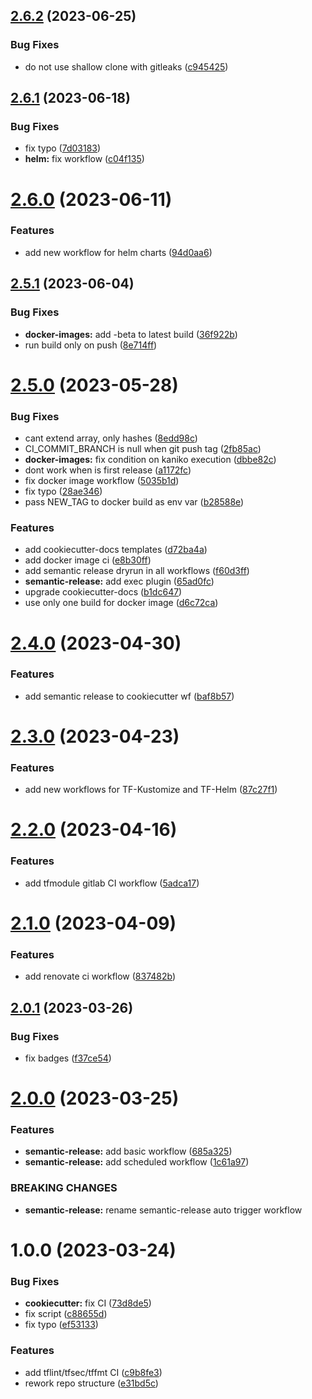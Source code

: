 ## [2.6.2](https://git.sk5.io/skale-5/gitlab-ci/compare/v2.6.1...v2.6.2) (2023-06-25)


### Bug Fixes

* do not use shallow clone with gitleaks ([c945425](https://git.sk5.io/skale-5/gitlab-ci/commit/c9454258ff1b1c0f30876eaa91d1ff4a0ea26ad0))

## [2.6.1](https://git.sk5.io/skale-5/gitlab-ci/compare/v2.6.0...v2.6.1) (2023-06-18)


### Bug Fixes

* fix typo ([7d03183](https://git.sk5.io/skale-5/gitlab-ci/commit/7d0318333bc128d75151d8358cc5cb28a77534a3))
* **helm:** fix workflow ([c04f135](https://git.sk5.io/skale-5/gitlab-ci/commit/c04f13539c6f3a31ca2bd93c9e39350df0e502d2))

# [2.6.0](https://git.sk5.io/skale-5/gitlab-ci/compare/v2.5.1...v2.6.0) (2023-06-11)


### Features

* add new workflow for helm charts ([94d0aa6](https://git.sk5.io/skale-5/gitlab-ci/commit/94d0aa61c0af87eb360c00fc27d43cdae493c0c5))

## [2.5.1](https://git.sk5.io/skale-5/gitlab-ci/compare/v2.5.0...v2.5.1) (2023-06-04)


### Bug Fixes

* **docker-images:** add -beta to latest build ([36f922b](https://git.sk5.io/skale-5/gitlab-ci/commit/36f922b0fac77d60e5fa65da855532a25a0281f5))
* run build only on push ([8e714ff](https://git.sk5.io/skale-5/gitlab-ci/commit/8e714ff9fd919d743566c1766a4c971253b84310))

# [2.5.0](https://git.sk5.io/skale-5/gitlab-ci/compare/v2.4.0...v2.5.0) (2023-05-28)


### Bug Fixes

* cant extend array, only hashes ([8edd98c](https://git.sk5.io/skale-5/gitlab-ci/commit/8edd98cbd6ebfcc0c659bc82ae075267fb2bcb33))
* CI_COMMIT_BRANCH is null when git push tag ([2fb85ac](https://git.sk5.io/skale-5/gitlab-ci/commit/2fb85ac0ef105c734e6b9a610c2bde378d376140))
* **docker-images:** fix condition on kaniko execution ([dbbe82c](https://git.sk5.io/skale-5/gitlab-ci/commit/dbbe82c3395f1b374cbc2f90d264f19dd1eeb7af))
* dont work when is first release ([a1172fc](https://git.sk5.io/skale-5/gitlab-ci/commit/a1172fcf0dbc1d14132ab1437d185ecdc6462a9c))
* fix docker image workflow ([5035b1d](https://git.sk5.io/skale-5/gitlab-ci/commit/5035b1deb78726bd47123353197c273c89bb1c58))
* fix typo ([28ae346](https://git.sk5.io/skale-5/gitlab-ci/commit/28ae346162cf5a1793b0de048b656f884ffccc9c))
* pass NEW_TAG to docker build as env var ([b28588e](https://git.sk5.io/skale-5/gitlab-ci/commit/b28588ee917d9971508bf0694a7a2408a46f2501))


### Features

* add cookiecutter-docs templates ([d72ba4a](https://git.sk5.io/skale-5/gitlab-ci/commit/d72ba4a91fe80da777fea81f5a2facf902e17996))
* add docker image ci ([e8b30ff](https://git.sk5.io/skale-5/gitlab-ci/commit/e8b30fff764cf87cca2b29885f83459f888ae3d7))
* add semantic release dryrun in all workflows ([f60d3ff](https://git.sk5.io/skale-5/gitlab-ci/commit/f60d3ffd361d799017aba78081d47a6eba8d7d24))
* **semantic-release:** add exec plugin ([65ad0fc](https://git.sk5.io/skale-5/gitlab-ci/commit/65ad0fcbc803cc9327761d525d987481e67eb0b8))
* upgrade cookiecutter-docs ([b1dc647](https://git.sk5.io/skale-5/gitlab-ci/commit/b1dc64779e5841ed9b755206ebc1d8e89d480493))
* use only one build for docker image ([d6c72ca](https://git.sk5.io/skale-5/gitlab-ci/commit/d6c72ca41cd1b29b4c3df6299d5009b5254da874))

# [2.4.0](https://git.sk5.io/skale-5/gitlab-ci/compare/v2.3.0...v2.4.0) (2023-04-30)


### Features

* add semantic release to cookiecutter wf ([baf8b57](https://git.sk5.io/skale-5/gitlab-ci/commit/baf8b572a76f1f37a2bf5e1173acfdb385276291))

# [2.3.0](https://git.sk5.io/skale-5/gitlab-ci/compare/v2.2.0...v2.3.0) (2023-04-23)


### Features

* add new workflows for TF-Kustomize and TF-Helm ([87c27f1](https://git.sk5.io/skale-5/gitlab-ci/commit/87c27f1ef63c9842dfc7a90a0b4a912bda042153))

# [2.2.0](https://git.sk5.io/skale-5/gitlab-ci/compare/v2.1.0...v2.2.0) (2023-04-16)


### Features

* add tfmodule gitlab CI workflow ([5adca17](https://git.sk5.io/skale-5/gitlab-ci/commit/5adca1731e77ba9c4fb5629563555ac2ee7e24b0))

# [2.1.0](https://git.sk5.io/skale-5/gitlab-ci/compare/v2.0.1...v2.1.0) (2023-04-09)


### Features

* add renovate ci workflow ([837482b](https://git.sk5.io/skale-5/gitlab-ci/commit/837482b720d94344c123550c8597e0728537be21))

## [2.0.1](https://git.sk5.io/skale-5/gitlab-ci/compare/v2.0.0...v2.0.1) (2023-03-26)


### Bug Fixes

* fix badges ([f37ce54](https://git.sk5.io/skale-5/gitlab-ci/commit/f37ce548e051f132ef7f92252308adfbdca416b4))

# [2.0.0](https://git.sk5.io/skale-5/gitlab-ci/compare/v1.0.0...v2.0.0) (2023-03-25)


### Features

* **semantic-release:** add basic workflow ([685a325](https://git.sk5.io/skale-5/gitlab-ci/commit/685a325fec4c84bf294a7d83a7ec8ce1106c98de))
* **semantic-release:** add scheduled workflow ([1c61a97](https://git.sk5.io/skale-5/gitlab-ci/commit/1c61a97d18ad8525edcc7b69193c2c9785ec7a55))


### BREAKING CHANGES

* **semantic-release:** rename semantic-release auto trigger workflow

# 1.0.0 (2023-03-24)


### Bug Fixes

* **cookiecutter:** fix CI ([73d8de5](https://git.sk5.io/skale-5/gitlab-ci/commit/73d8de55cb640c28910559df29e8707c7159f914))
* fix script ([c88655d](https://git.sk5.io/skale-5/gitlab-ci/commit/c88655d50d4ffceebbbda65e599d8a98a73e6c18))
* fix typo ([ef53133](https://git.sk5.io/skale-5/gitlab-ci/commit/ef53133d7f9b1f75d8ed696b3c41012cdccd376a))


### Features

* add tflint/tfsec/tffmt CI ([c9b8fe3](https://git.sk5.io/skale-5/gitlab-ci/commit/c9b8fe3567584d19fcaeaded88600717d0355a24))
* rework repo structure ([e31bd5c](https://git.sk5.io/skale-5/gitlab-ci/commit/e31bd5c956f55d032ce1b6d3458d5862e96d5117))
